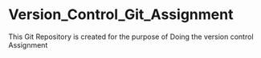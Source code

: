 # Version_Control_Git_Assignment
This Git Repository is created for the purpose of Doing the version control Assignment
